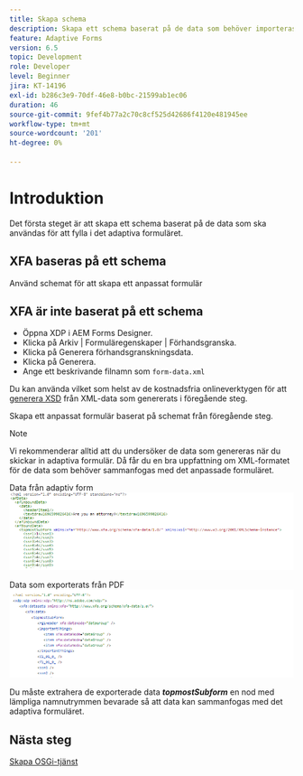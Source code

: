 ```yaml
---
title: Skapa schema
description: Skapa ett schema baserat på de data som behöver importeras till det adaptiva formuläret
feature: Adaptive Forms
version: 6.5
topic: Development
role: Developer
level: Beginner
jira: KT-14196
exl-id: b286c3e9-70df-46e8-b0bc-21599ab1ec06
duration: 46
source-git-commit: 9fef4b77a2c70c8cf525d42686f4120e481945ee
workflow-type: tm+mt
source-wordcount: '201'
ht-degree: 0%

---
```


# Introduktion

Det första steget är att skapa ett schema baserat på de data som ska användas för att fylla i det adaptiva formuläret.

## XFA baseras på ett schema

Använd schemat för att skapa ett anpassat formulär

## XFA är inte baserat på ett schema

* Öppna XDP i AEM Forms Designer.
* Klicka på Arkiv | Formuläregenskaper | Förhandsgranska.
* Klicka på Generera förhandsgranskningsdata.
* Klicka på Generera.
* Ange ett beskrivande filnamn som `form-data.xml`

Du kan använda vilket som helst av de kostnadsfria onlineverktygen för att [generera XSD](https://www.freeformatter.com/xsd-generator.html) från XML-data som genererats i föregående steg.

Skapa ett anpassat formulär baserat på schemat från föregående steg.

>[!NOTE]
>Vi rekommenderar alltid att du undersöker de data som genereras när du skickar in adaptiva formulär. Då får du en bra uppfattning om XML-formatet för de data som behöver sammanfogas med det anpassade formuläret.

Data från adaptiv form
![skickade data](./assets/af-submitted-data.png)

Data som exporterats från PDF
![exporterade data](./assets/exported-data.png)

Du måste extrahera de exporterade data **_topmostSubform_** en nod med lämpliga namnutrymmen bevarade så att data kan sammanfogas med det adaptiva formuläret.

## Nästa steg

[Skapa OSGi-tjänst](./create-osgi-service.md)
